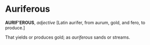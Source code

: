 # Auriferous

**AURIF'EROUS**, _adjective_ \[Latin aurifer, from aurum, gold, and fero, to produce.\]

That yields or produces gold; as _auriferous_ sands or streams.